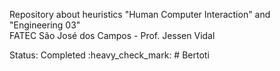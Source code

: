 Repository about heuristics "Human Computer Interaction" and "Engineering 03"<br>
FATEC São José dos Campos - Prof. Jessen Vidal
<p>
Status: Completed :heavy_check_mark:
# Bertoti
